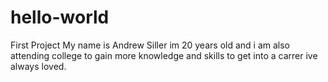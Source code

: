 # hello-world
First Project
My name is Andrew Siller im 20 years old and i am also attending college to gain more knowledge and skills to get into a carrer ive always loved. 
